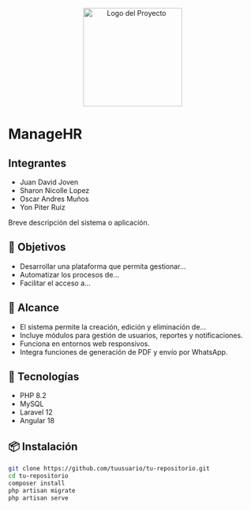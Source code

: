 <p align="center">
  <img src="./fronted/" alt="Logo del Proyecto" width="200"/>
</p>

# ManageHR
## Integrantes
- Juan David Joven
- Sharon Nicolle Lopez
- Oscar Andres Muños
- Yon Piter Ruiz

Breve descripción del sistema o aplicación.

## 🎯 Objetivos

- Desarrollar una plataforma que permita gestionar...
- Automatizar los procesos de...
- Facilitar el acceso a...

## 📌 Alcance

- El sistema permite la creación, edición y eliminación de...
- Incluye módulos para gestión de usuarios, reportes y notificaciones.
- Funciona en entornos web responsivos.
- Integra funciones de generación de PDF y envío por WhatsApp.

## 🚀 Tecnologías

- PHP 8.2
- MySQL
- Laravel 12
- Angular 18

## 📦 Instalación

```bash
git clone https://github.com/tuusuario/tu-repositorio.git
cd tu-repositorio
composer install
php artisan migrate
php artisan serve
